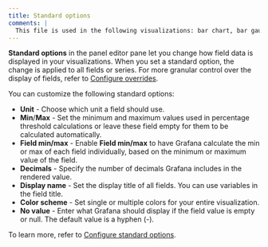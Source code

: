```yaml
---
title: Standard options
comments: |
  This file is used in the following visualizations: bar chart, bar gauge, candlestick, canvas, gauge, geomap, histogram, pie chart, stat, state timeline, status history, table, time series, trend
---
```


**Standard options** in the panel editor pane let you change how field data is displayed in your visualizations. When you set a standard option, the change is applied to all fields or series. For more granular control over the display of fields, refer to [Configure overrides](../../configure-overrides/).

You can customize the following standard options:

- **Unit** - Choose which unit a field should use.
- **Min**/**Max** - Set the minimum and maximum values used in percentage threshold calculations or leave these field empty for them to be calculated automatically.
- **Field min/max** - Enable **Field min/max** to have Grafana calculate the min or max of each field individually, based on the minimum or maximum value of the field.
- **Decimals** - Specify the number of decimals Grafana includes in the rendered value.
- **Display name** - Set the display title of all fields. You can use variables in the field title.
- **Color scheme** - Set single or multiple colors for your entire visualization.
- **No value** - Enter what Grafana should display if the field value is empty or null. The default value is a hyphen (-).

To learn more, refer to [Configure standard options](../../configure-standard-options/).
